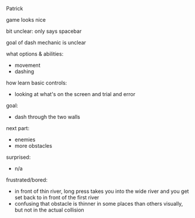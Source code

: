 Patrick

game looks nice

bit unclear: only says spacebar

goal of dash mechanic is unclear

what options & abilities:
- movement
- dashing

how learn basic controls:
- looking at what's on the screen and trial and error

goal:
- dash through the two walls

next part:
- enemies
- more obstacles

surprised:
- n/a

frustrated/bored:
- in front of thin river, long press takes you into the wide river and you get set back to in front of the first river
- confusing that obstacle is thinner in some places than others visually, but not in the actual collision

